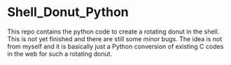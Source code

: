 # Shell_Donut_Python
This repo contains the python code to create a rotating donut in the shell.
This is not yet finished and there are still some minor bugs.
The idea is not from myself and it is basically just a Python conversion of existing C codes in the web for such a rotating donut.
